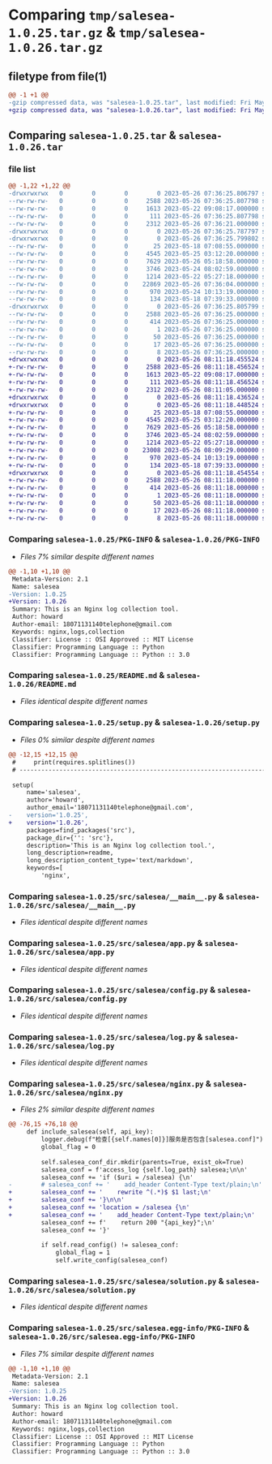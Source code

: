 # Comparing `tmp/salesea-1.0.25.tar.gz` & `tmp/salesea-1.0.26.tar.gz`

## filetype from file(1)

```diff
@@ -1 +1 @@
-gzip compressed data, was "salesea-1.0.25.tar", last modified: Fri May 26 07:36:25 2023, max compression
+gzip compressed data, was "salesea-1.0.26.tar", last modified: Fri May 26 08:11:18 2023, max compression
```

## Comparing `salesea-1.0.25.tar` & `salesea-1.0.26.tar`

### file list

```diff
@@ -1,22 +1,22 @@
-drwxrwxrwx   0        0        0        0 2023-05-26 07:36:25.806797 salesea-1.0.25/
--rw-rw-rw-   0        0        0     2588 2023-05-26 07:36:25.807798 salesea-1.0.25/PKG-INFO
--rw-rw-rw-   0        0        0     1613 2023-05-22 09:08:17.000000 salesea-1.0.25/README.md
--rw-rw-rw-   0        0        0      111 2023-05-26 07:36:25.807798 salesea-1.0.25/setup.cfg
--rw-rw-rw-   0        0        0     2312 2023-05-26 07:36:21.000000 salesea-1.0.25/setup.py
-drwxrwxrwx   0        0        0        0 2023-05-26 07:36:25.787797 salesea-1.0.25/src/
-drwxrwxrwx   0        0        0        0 2023-05-26 07:36:25.799802 salesea-1.0.25/src/salesea/
--rw-rw-rw-   0        0        0       25 2023-05-18 07:08:55.000000 salesea-1.0.25/src/salesea/__init__.py
--rw-rw-rw-   0        0        0     4545 2023-05-25 03:12:20.000000 salesea-1.0.25/src/salesea/__main__.py
--rw-rw-rw-   0        0        0     7629 2023-05-26 05:18:58.000000 salesea-1.0.25/src/salesea/app.py
--rw-rw-rw-   0        0        0     3746 2023-05-24 08:02:59.000000 salesea-1.0.25/src/salesea/config.py
--rw-rw-rw-   0        0        0     1214 2023-05-22 05:27:18.000000 salesea-1.0.25/src/salesea/log.py
--rw-rw-rw-   0        0        0    22869 2023-05-26 07:36:04.000000 salesea-1.0.25/src/salesea/nginx.py
--rw-rw-rw-   0        0        0      970 2023-05-24 10:13:19.000000 salesea-1.0.25/src/salesea/solution.py
--rw-rw-rw-   0        0        0      134 2023-05-18 07:39:33.000000 salesea-1.0.25/src/salesea/utils.py
-drwxrwxrwx   0        0        0        0 2023-05-26 07:36:25.805799 salesea-1.0.25/src/salesea.egg-info/
--rw-rw-rw-   0        0        0     2588 2023-05-26 07:36:25.000000 salesea-1.0.25/src/salesea.egg-info/PKG-INFO
--rw-rw-rw-   0        0        0      414 2023-05-26 07:36:25.000000 salesea-1.0.25/src/salesea.egg-info/SOURCES.txt
--rw-rw-rw-   0        0        0        1 2023-05-26 07:36:25.000000 salesea-1.0.25/src/salesea.egg-info/dependency_links.txt
--rw-rw-rw-   0        0        0       50 2023-05-26 07:36:25.000000 salesea-1.0.25/src/salesea.egg-info/entry_points.txt
--rw-rw-rw-   0        0        0       17 2023-05-26 07:36:25.000000 salesea-1.0.25/src/salesea.egg-info/requires.txt
--rw-rw-rw-   0        0        0        8 2023-05-26 07:36:25.000000 salesea-1.0.25/src/salesea.egg-info/top_level.txt
+drwxrwxrwx   0        0        0        0 2023-05-26 08:11:18.455524 salesea-1.0.26/
+-rw-rw-rw-   0        0        0     2588 2023-05-26 08:11:18.456524 salesea-1.0.26/PKG-INFO
+-rw-rw-rw-   0        0        0     1613 2023-05-22 09:08:17.000000 salesea-1.0.26/README.md
+-rw-rw-rw-   0        0        0      111 2023-05-26 08:11:18.456524 salesea-1.0.26/setup.cfg
+-rw-rw-rw-   0        0        0     2312 2023-05-26 08:11:05.000000 salesea-1.0.26/setup.py
+drwxrwxrwx   0        0        0        0 2023-05-26 08:11:18.436524 salesea-1.0.26/src/
+drwxrwxrwx   0        0        0        0 2023-05-26 08:11:18.448524 salesea-1.0.26/src/salesea/
+-rw-rw-rw-   0        0        0       25 2023-05-18 07:08:55.000000 salesea-1.0.26/src/salesea/__init__.py
+-rw-rw-rw-   0        0        0     4545 2023-05-25 03:12:20.000000 salesea-1.0.26/src/salesea/__main__.py
+-rw-rw-rw-   0        0        0     7629 2023-05-26 05:18:58.000000 salesea-1.0.26/src/salesea/app.py
+-rw-rw-rw-   0        0        0     3746 2023-05-24 08:02:59.000000 salesea-1.0.26/src/salesea/config.py
+-rw-rw-rw-   0        0        0     1214 2023-05-22 05:27:18.000000 salesea-1.0.26/src/salesea/log.py
+-rw-rw-rw-   0        0        0    23008 2023-05-26 08:09:29.000000 salesea-1.0.26/src/salesea/nginx.py
+-rw-rw-rw-   0        0        0      970 2023-05-24 10:13:19.000000 salesea-1.0.26/src/salesea/solution.py
+-rw-rw-rw-   0        0        0      134 2023-05-18 07:39:33.000000 salesea-1.0.26/src/salesea/utils.py
+drwxrwxrwx   0        0        0        0 2023-05-26 08:11:18.454554 salesea-1.0.26/src/salesea.egg-info/
+-rw-rw-rw-   0        0        0     2588 2023-05-26 08:11:18.000000 salesea-1.0.26/src/salesea.egg-info/PKG-INFO
+-rw-rw-rw-   0        0        0      414 2023-05-26 08:11:18.000000 salesea-1.0.26/src/salesea.egg-info/SOURCES.txt
+-rw-rw-rw-   0        0        0        1 2023-05-26 08:11:18.000000 salesea-1.0.26/src/salesea.egg-info/dependency_links.txt
+-rw-rw-rw-   0        0        0       50 2023-05-26 08:11:18.000000 salesea-1.0.26/src/salesea.egg-info/entry_points.txt
+-rw-rw-rw-   0        0        0       17 2023-05-26 08:11:18.000000 salesea-1.0.26/src/salesea.egg-info/requires.txt
+-rw-rw-rw-   0        0        0        8 2023-05-26 08:11:18.000000 salesea-1.0.26/src/salesea.egg-info/top_level.txt
```

### Comparing `salesea-1.0.25/PKG-INFO` & `salesea-1.0.26/PKG-INFO`

 * *Files 7% similar despite different names*

```diff
@@ -1,10 +1,10 @@
 Metadata-Version: 2.1
 Name: salesea
-Version: 1.0.25
+Version: 1.0.26
 Summary: This is an Nginx log collection tool.
 Author: howard
 Author-email: 18071131140telephone@gmail.com
 Keywords: nginx,logs,collection
 Classifier: License :: OSI Approved :: MIT License
 Classifier: Programming Language :: Python
 Classifier: Programming Language :: Python :: 3.0
```

### Comparing `salesea-1.0.25/README.md` & `salesea-1.0.26/README.md`

 * *Files identical despite different names*

### Comparing `salesea-1.0.25/setup.py` & `salesea-1.0.26/setup.py`

 * *Files 0% similar despite different names*

```diff
@@ -12,15 +12,15 @@
 #     print(requires.splitlines())
 # ------------------------------------------------------------------------------- #
 
 setup(
     name='salesea',
     author='howard',
     author_email='18071131140telephone@gmail.com',
-    version='1.0.25',
+    version='1.0.26',
     packages=find_packages('src'),
     package_dir={'': 'src'},
     description='This is an Nginx log collection tool.',
     long_description=readme,
     long_description_content_type='text/markdown',
     keywords=[
         'nginx',
```

### Comparing `salesea-1.0.25/src/salesea/__main__.py` & `salesea-1.0.26/src/salesea/__main__.py`

 * *Files identical despite different names*

### Comparing `salesea-1.0.25/src/salesea/app.py` & `salesea-1.0.26/src/salesea/app.py`

 * *Files identical despite different names*

### Comparing `salesea-1.0.25/src/salesea/config.py` & `salesea-1.0.26/src/salesea/config.py`

 * *Files identical despite different names*

### Comparing `salesea-1.0.25/src/salesea/log.py` & `salesea-1.0.26/src/salesea/log.py`

 * *Files identical despite different names*

### Comparing `salesea-1.0.25/src/salesea/nginx.py` & `salesea-1.0.26/src/salesea/nginx.py`

 * *Files 2% similar despite different names*

```diff
@@ -76,15 +76,18 @@
     def include_salesea(self, api_key):
         logger.debug(f"检查[{self.names[0]}]服务是否包含[salesea.conf]")
         global_flag = 0
 
         self.salesea_conf_dir.mkdir(parents=True, exist_ok=True)
         salesea_conf = f'access_log {self.log_path} salesea;\n\n'
         salesea_conf += 'if ($uri = /salesea) {\n'
-        # salesea_conf += '    add_header Content-Type text/plain;\n'
+        salesea_conf += '    rewrite ^(.*)$ $1 last;\n'
+        salesea_conf += '}\n\n'
+        salesea_conf += 'location = /salesea {\n'
+        salesea_conf += '    add_header Content-Type text/plain;\n'
         salesea_conf += f'    return 200 "{api_key}";\n'
         salesea_conf += '}'
 
         if self.read_config() != salesea_conf:
             global_flag = 1
             self.write_config(salesea_conf)
```

### Comparing `salesea-1.0.25/src/salesea/solution.py` & `salesea-1.0.26/src/salesea/solution.py`

 * *Files identical despite different names*

### Comparing `salesea-1.0.25/src/salesea.egg-info/PKG-INFO` & `salesea-1.0.26/src/salesea.egg-info/PKG-INFO`

 * *Files 7% similar despite different names*

```diff
@@ -1,10 +1,10 @@
 Metadata-Version: 2.1
 Name: salesea
-Version: 1.0.25
+Version: 1.0.26
 Summary: This is an Nginx log collection tool.
 Author: howard
 Author-email: 18071131140telephone@gmail.com
 Keywords: nginx,logs,collection
 Classifier: License :: OSI Approved :: MIT License
 Classifier: Programming Language :: Python
 Classifier: Programming Language :: Python :: 3.0
```

